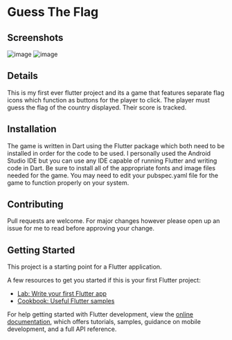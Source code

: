 # Guess The Flag

## Screenshots
![image](https://github.com/guhangnanam/GuessTheFlag/assets/116681361/cf0e14bf-2c46-4fe5-95cc-8acfc4c12ef2)
![image](https://github.com/guhangnanam/GuessTheFlag/assets/116681361/b8f99f6d-53d3-4c8d-a94f-665d037c9738)

## Details
This is my first ever flutter project and its a game that features separate flag icons which function as buttons for the player to click. The player must guess the flag of the country displayed. Their score is tracked.

## Installation
The game is written in Dart using the Flutter package which both need to be installed in order for the code to be used. I personally used the Android Studio IDE but you can use any IDE capable of running Flutter and writing code in Dart. Be sure to install all of the appropriate fonts and image files needed for the game. You may need to edit your pubspec.yaml file for the game to function properly on your system.

## Contributing
Pull requests are welcome. For major changes however please open up an issue for me to read before approving your change.

## Getting Started

This project is a starting point for a Flutter application.

A few resources to get you started if this is your first Flutter project:

- [Lab: Write your first Flutter app](https://docs.flutter.dev/get-started/codelab)
- [Cookbook: Useful Flutter samples](https://docs.flutter.dev/cookbook)

For help getting started with Flutter development, view the
[online documentation](https://docs.flutter.dev/), which offers tutorials,
samples, guidance on mobile development, and a full API reference.
